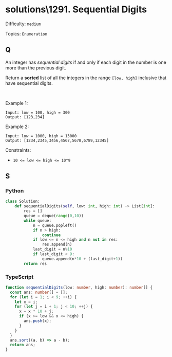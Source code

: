 # solutions\1291. Sequential Digits

Difficulty: `medium`

Topics: `Enumeration`

## Q

An integer has _sequential digits_ if and only if each digit in the number is one more than the previous digit.

Return a **sorted** list of all the integers in the range `[low, high]` inclusive that have sequential digits.

<br>

Example 1:

```
Input: low = 100, high = 300
Output: [123,234]
```

Example 2:

```
Input: low = 1000, high = 13000
Output: [1234,2345,3456,4567,5678,6789,12345]
```

Constraints:

- `10 <= low <= high <= 10^9`

## S

### Python

```python
class Solution:
    def sequentialDigits(self, low: int, high: int) -> List[int]:
        res = []
        queue = deque(range(0,10))
        while queue:
            n = queue.popleft()
            if n > high:
                continue
            if low <= n <= high and n not in res:
                res.append(n)
            last_digit = n%10
            if last_digit < 9:
                queue.append(n*10 + (last_digit+1))
        return res
```

### TypeScript

```typescript
function sequentialDigits(low: number, high: number): number[] {
  const ans: number[] = [];
  for (let i = 1; i < 9; ++i) {
    let x = i;
    for (let j = i + 1; j < 10; ++j) {
      x = x * 10 + j;
      if (x >= low && x <= high) {
        ans.push(x);
      }
    }
  }
  ans.sort((a, b) => a - b);
  return ans;
}
```

